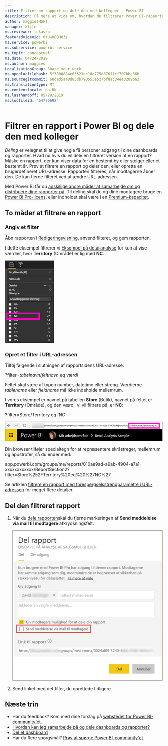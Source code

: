 ```yaml
---
title: Filtrer en rapport og dele den med kollegaer – Power BI
description: Få mere at vide om, hvordan du filtrerer Power BI-rapporter og deler dem med kolleger i din organisation.
author: maggiesMSFT
manager: kfile
ms.reviewer: lukaszp
featuredvideoid: 0tUwn8DHo3s
ms.service: powerbi
ms.subservice: powerbi-service
ms.topic: conceptual
ms.date: 04/24/2019
ms.author: maggies
LocalizationGroup: Share your work
ms.openlocfilehash: 5f3808884e63521ec1dd775d876f1cf707bbe56b
ms.sourcegitcommit: 60dad5aa0d85db790553e537bf8ac34ee3289ba3
ms.translationtype: MT
ms.contentlocale: da-DK
ms.lasthandoff: 05/29/2019
ms.locfileid: "64770692"
---
```

# <a name="filter-a-power-bi-report-and-share-it-with-coworkers"></a>Filtrer en rapport i Power BI og dele den med kolleger
*Deling* er velegnet til at give nogle få personer adgang til dine dashboards og rapporter. Hvad nu hvis du vil dele en filtreret version af en rapport? Måske en rapport, der kun viser data for en bestemt by eller sælger eller et bestemt år. Prøv at filtrere en rapport og deler den, eller oprette en brugerdefineret URL-adresse. Rapporten filtreres, når modtagerne åbner den. De kan fjerne filteret ved at ændre URL-adressen. 

Med Power BI får du [adskillige andre måder at samarbejde om og distribuere dine rapporter på](service-how-to-collaborate-distribute-dashboards-reports.md). Til deling skal du og dine modtagere bruge en [Power BI Pro-licens](service-features-license-type.md), eller indholdet skal være i en [Premium-kapacitet](service-premium-what-is.md). 

## <a name="two-ways-to-filter-a-report"></a>To måder at filtrere en rapport

### <a name="set-a-filter"></a>Angiv et filter

Åbn rapporten i [Redigeringsvisning](consumer/end-user-reading-view.md), anvend filteret, og gem rapporten.
   
I dette eksempel filtrerer vi [Eksempel på detailanalyse](sample-tutorial-connect-to-the-samples.md) for kun at vise værdier, hvor **Territory** (Område) er lig med **NC**.
   
![Ruden Rapportfilter](media/service-share-reports/power-bi-filter-report2.png)

### <a name="create-a-filter-in-the-url"></a>Opret et filter i URL-adressen

Tilføj følgende i slutningen af rapportsidens URL-adresse:
   
?filter=*tabelnavn*/*feltnavn* eq *værdi*
   
Feltet skal være af typen number, datetime eller streng. Værdierne *tablename* eller *fieldname* må ikke indeholde mellemrum.
   
I vores eksempel er navnet på tabellen **Store** (Butik), navnet på feltet er **Territory** (Område), og den værdi, vi vil filtrere på, er **NC**:
   
?filter=Store/Territory eq 'NC'
   
![URL-adresse til filtreret rapport](media/service-share-reports/power-bi-filter-url3.png)
   
Din browser tilføjer specialtegn for at repræsentere skråstreger, mellemrum og apostrofer, så du ender med:
   
app.powerbi.com/groups/me/reports/010ae9ad-a9ab-4904-a7a1-xxxxxxxxxxxx/ReportSection2?filter=Store%252FTerritory%20eq%20%27NC%27

Se artiklen [filtrere en rapport med forespørgselsstrengparametre i URL-adressen](service-url-filters.md) for meget flere detaljer.

## <a name="share-the-filtered-report"></a>Del den filtreret rapport

1. Når du [dele rapporten](service-share-dashboards.md)skal du fjerne markeringen af **Send meddelelse via mail til modtagere** afkrydsningsfelt.

    ![Dialogboksen Deling af rapport](media/service-share-reports/power-bi-share-report-dialog.png)

4. Send linket med det filter, du oprettede tidligere.

## <a name="next-steps"></a>Næste trin
* Har du feedback? Kom med dine forslag på [webstedet for Power BI-community'et](https://community.powerbi.com/).
* [Hvordan kan jeg samarbejde på og dele dashboards og rapporter?](service-how-to-collaborate-distribute-dashboards-reports.md)
* [Del et dashboard](service-share-dashboards.md)
* Har du flere spørgsmål? [Prøv at spørge Power BI-community'et](http://community.powerbi.com/).

